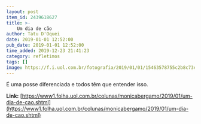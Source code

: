```yaml
---
layout: post
item_id: 2439618627
title: >-
    Um dia de cão
author: Tatu D'Oquei
date: 2019-01-01 12:52:00
pub_date: 2019-01-01 12:52:00
time_added: 2019-12-23 21:41:23
category: refletimos
tags: []
image: https://f.i.uol.com.br/fotografia/2019/01/01/15463578755c2b8c73eadff_1546357875_3x2_md.jpg
---
```


É uma posse diferenciada e todos têm que entender isso.

**Link:** [https://www1.folha.uol.com.br/colunas/monicabergamo/2019/01/um-dia-de-cao.shtml](https://www1.folha.uol.com.br/colunas/monicabergamo/2019/01/um-dia-de-cao.shtml)

